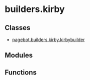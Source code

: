 # builders.kirby

## Classes

* [pagebot.builders.kirby.kirbybuilder](pagebot.builders.kirby.kirbybuilder)

## Modules


## Functions

